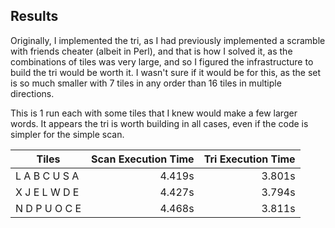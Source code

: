 ## Results

Originally, I implemented the tri, as I had previously implemented a scramble with friends cheater
(albeit in Perl), and that is how I solved it, as the combinations of tiles was very large, and so
I figured the infrastructure to build the tri would be worth it.  I wasn't sure if it would be for
this, as the set is so much smaller with 7 tiles in any order than 16 tiles in multiple directions.

This is 1 run each with some tiles that I knew would make a few larger words.  It appears the tri
is worth building in all cases, even if the code is simpler for the simple scan.

| Tiles         | Scan Execution Time | Tri Execution Time |
|---------------|--------------------:|-------------------:|
| L A B C U S A |              4.419s |             3.801s |
| X J E L W D E |              4.427s |             3.794s |
| N D P U O C E |              4.468s |             3.811s |
